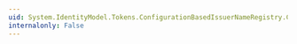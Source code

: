 ```yaml
---
uid: System.IdentityModel.Tokens.ConfigurationBasedIssuerNameRegistry.ConfiguredTrustedIssuers
internalonly: False
---
```

